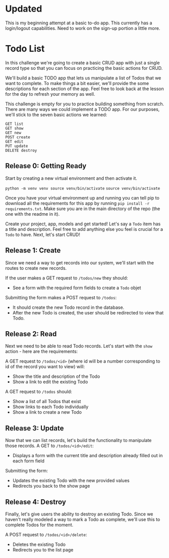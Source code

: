 # Updated
This is my beginning attempt at a basic to-do app. This currently has a login/logout capabilities.  Need to work on the sign-up portion a little more.
# Todo List

In this challenge we're going to create a basic CRUD app with just a single record type so that you can focus on practicing the basic actions for CRUD.

We'll build a basic TODO app that lets us manipulate a list of Todos that we want to complete. To make things a bit easier, we'll provide the some descriptions for each section of the app. Feel free to look back at the lesson for the day to refresh your memory as well.

This challenge is empty for you to practice building something from scratch. There are many ways we could implement a TODO app. For our purposes, we'll stick to the seven basic actions we learned:

  ```text
  GET list
  GET show
  GET new
  POST create
  GET edit
  PUT update
  DELETE destroy
  ```

## Release 0: Getting Ready

Start by creating a new virtual environment and then activate it. 

`python -m venv venv source venv/bin/activate`
`source venv/bin/activate`

Once you have your virtual environment up and running you can tell pip to download all the requirements for this app by running `pip install -r requirements.txt`. Make sure you are in the main directory of the repo (the one with the readme in it).

Create your project, app, models and get started! Let's say a `Todo` item has a title and description. Feel free to add anything else you feel is crucial for a `Todo` to have. Next, let's start CRUD!

## Release 1: Create
Since we need a way to get records into our system, we'll start with the routes to create new records.

If the user makes a GET request to `/todos/new` they should: 
  * See a form with the required form fields to create a `Todo` objet

Submitting the form makes a POST request to `/todos`:
  * It should create the new Todo record in the database. 
  * After the new Todo is created, the user should be redirected to view that Todo.

## Release 2: Read
Next we need to be able to read Todo records. Let's start with the `show` action - here are the requirements:

A GET request to `/todos/<id>` (where id will be a number corresponding to id of the record you want to view) will:
  * Show the title and description of the Todo 
  * Show a link to edit the existing Todo
  
A GET request to `/todos` should: 
  * Show a list of all Todos that exist
  * Show links to each Todo individually
  * Show a link to create a new Todo
 
## Release 3: Update

Now that we can list records, let's build the functionality to manipulate those records.
A GET to `/todos/<id>/edit`:
  * Displays a form with the current title and description already filled out in each form field 
  
Submitting the form: 
  * Updates the existing Todo with the new provided values
  * Redirects you back to the show page

## Release 4: Destroy

Finally, let's give users the ability to destroy an existing Todo. Since we haven't really modeled a way to mark a Todo as complete, we'll use this to complete Todos for the moment.

A POST request to `/todos/<id>/delete`:
  * Deletes the existing Todo
  * Redirects you to the list page
